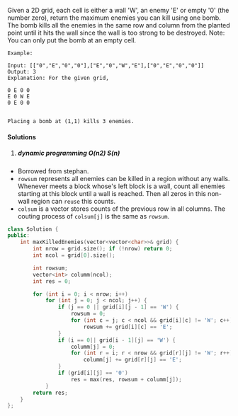 Given a 2D grid, each cell is either a wall 'W', an enemy 'E' or empty '0' (the number zero), return the maximum enemies you can kill using one bomb.
The bomb kills all the enemies in the same row and column from the planted point until it hits the wall since the wall is too strong to be destroyed.
Note: You can only put the bomb at an empty cell.

```
Example:

Input: [["0","E","0","0"],["E","0","W","E"],["0","E","0","0"]]
Output: 3 
Explanation: For the given grid,

0 E 0 0 
E 0 W E 
0 E 0 0


Placing a bomb at (1,1) kills 3 enemies.
```

#### Solutions


1. ##### dynamic programming O(n2) S(n)

- Borrowed from stephan.
- `rowsum` represents all enemies can be killed in a region without any walls. Whenever meets a block whose's left block is a wall, count all enemies starting at this block until a wall is reached. Then all zeros in this non-wall region can `reuse` this counts.
- `colsum` is a vector stores counts of the previous row in all columns. The couting process of `colsum[j]` is the same as `rowsum`.

```c++
class Solution {
public:
    int maxKilledEnemies(vector<vector<char>>& grid) {
        int nrow = grid.size(); if (!nrow) return 0;
        int ncol = grid[0].size();

        int rowsum;
        vector<int> columm(ncol);
        int res = 0;

        for (int i = 0; i < nrow; i++)
            for (int j = 0; j < ncol; j++) {
                if (j == 0 || grid[i][j - 1] == 'W') {
                    rowsum = 0;
                    for (int c = j; c < ncol && grid[i][c] != 'W'; c++)
                        rowsum += grid[i][c] == 'E';
                }
                if (i == 0|| grid[i - 1][j] == 'W') {
                    columm[j] = 0;
                    for (int r = i; r < nrow && grid[r][j] != 'W'; r++)
                        columm[j] += grid[r][j] == 'E';
                }
                if (grid[i][j] == '0')
                    res = max(res, rowsum + columm[j]);
            }
        return res;
    }
};
```


